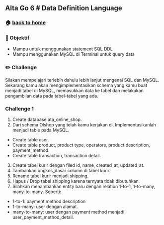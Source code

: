 ## Alta Go 6 # Data Definition Language

### 🏠 [back to home](https://github.com/alterra-academy/golang-class)

### 🎯 Objektif

- Mampu untuk menggunakan statement SQL DDL
- Mampu menggunakan MySQL di Terminal untuk query data

### ✏️ Challenge

Silakan mempelajari terlebih dahulu lebih lanjut mengenai SQL dan MySQL. Sekarang kamu akan mengimplementasikan schema yang kamu buat menjadi tabel di MySQL, memasukkan data ke tabel dan melakukan pengambilan data pada tabel-tabel yang ada.

### Challenge 1

1. Create database ata_online_shop.
2. Dari schema Olshop yang telah kamu kerjakan di, Implementasikanlah menjadi table pada MySQL.
  * Create table user.
  * Create table product, product type, operators, product description, payment_method.
  * Create table transaction, transaction detail.
3. Create tabel kurir dengan filed id, name, created_at, updated_at.
4. Tambahkan ongkos_dasar column di tabel kurir.
5. Rename tabel kurir menjadi shipping.
6. Hapus / Drop tabel shipping karena ternyata tidak dibutuhkan.
7. Silahkan menambahkan entity baru dengan relation 1-to-1, 1-to-many, many-to-many. Seperti:
  * 1-to-1: payment method description
  * 1-to-many: user dengan alamat.
  * many-to-many: user dengan payment method menjadi user_payment_method_detail.
